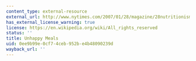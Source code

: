 ```yaml
---
content_type: external-resource
external_url: http://www.nytimes.com/2007/01/28/magazine/28nutritionism.t.html
has_external_license_warning: true
license: https://en.wikipedia.org/wiki/All_rights_reserved
status: ''
title: Unhappy Meals
uid: 0ee9b99e-0cf7-4ceb-952b-e4b48090239d
wayback_url: ''
---
```

